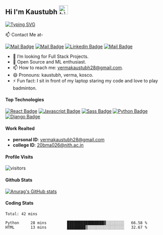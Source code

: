 ## Hi I'm Kaustubh <img src="https://user-images.githubusercontent.com/1303154/88677602-1635ba80-d120-11ea-84d8-d263ba5fc3c0.gif" width="28px" alt="hi:)">

[![Typing SVG](https://readme-typing-svg.herokuapp.com/?lines=I+am+Kaustubh+Verma;Student+at+NIT+Hamirpur)](https://git.io/typing-svg)

:mailbox: Contact Me at-

[![Mail Badge](https://img.shields.io/badge/-Personal-c0392b?style=flat&labelColor=c0392b&logo=gmail&logoColor=white)](mailto:vermakaustubh28@gmail.com)
[![Mail Badge](https://img.shields.io/badge/-CollegeID-c0392b?style=flat&labelColor=c0392b&logo=gmail&logoColor=white)](mailto:20bma026@nith.ac.in)
[![Linkedin Badge](https://img.shields.io/badge/-vermakaustubh28-0e76a8?style=flat&labelColor=0e76a8&logo=linkedin&logoColor=white)](https://www.linkedin.com/in/vermakaustubh28/) [![Mail Badge](https://img.shields.io/badge/-@v_kosco_28-e84393?style=flat&labelColor=e84393&logo=instagram&logoColor=white)](https://www.instagram.com/v_kosco_28/)


<!-- TODO: Add last video link -->

<!-- - 🔭 I’m currently working at  -->
- 🤔 I’m looking for Full Stack Projects.
- 🤖 Open Source and ML enthusiast.
- 📫 How to reach me: vermakaustubh28@gmail.com.
- 😄 Pronouns: kaustubh, verma, kosco.
- ⚡ Fun fact: I sit in front of my laptop staring my code and love to play badminton.

#### Top Technologies

<!-- TODO: Make technologies links takes you to repositories -->

[![React Badge](https://img.shields.io/badge/-React-61DBFB?style=for-the-badge&labelColor=black&logo=react&logoColor=61DBFB)](#) [![Javascript Badge](https://img.shields.io/badge/-Javascript-F0DB4F?style=for-the-badge&labelColor=black&logo=javascript&logoColor=F0DB4F)](#)
[![Sass Badge](https://img.shields.io/badge/-Sass-bf4080?style=for-the-badge&labelColor=black&logo=sass&logoColor=bf4080)](#)
[![Python Badge](https://img.shields.io/badge/-Python-3d83be?style=for-the-badge&labelColor=black&logo=python&logoColor=ffd343)](#)
[![Django Badge](https://img.shields.io/badge/-Django-44B78B?style=for-the-badge&labelColor=black&logo=django&logoColor=44b78b)](#)

#### Work Realted

- **personal ID**: vermakaustubh28@gmail.com
- **college ID**: 20bma026@nith.ac.in

#### Profile Visits
![visitors](https://visitor-badge.glitch.me/badge?page_id=mekaustubh28.mekaustubh28)

#### Github Stats
[![Anurag's GitHub stats](https://github-readme-stats.vercel.app/api?username=mekaustubh28&show_icons=true&theme=radical)](https://github.com/anuraghazra/github-readme-stats)

#### Coding Stats
<!--START_SECTION:waka-->
```text
Total: 42 mins

Python     28 mins         ████████████████▓░░░░░░░░   66.58 % 
HTML       13 mins         ████████▒░░░░░░░░░░░░░░░░   32.67 % 
```
<!--END_SECTION:waka-->
